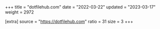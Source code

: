 +++
title = "dotfilehub.com"
date = "2022-03-22"
updated = "2023-03-17"
weight = 2972

[extra]
source = "https://dotfilehub.com"
ratio = 31
size = 3
+++
